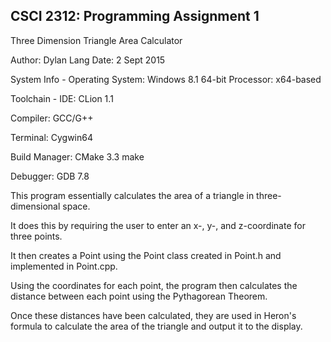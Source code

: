 ## CSCI 2312: Programming Assignment 1

Three Dimension Triangle Area Calculator

Author:     Dylan Lang
Date:       2 Sept 2015

System Info -
Operating System:   Windows 8.1 64-bit
Processor:          x64-based

Toolchain -
IDE:            CLion 1.1

Compiler:       GCC/G++

Terminal:       Cygwin64

Build Manager:  CMake 3.3
                make

Debugger:       GDB 7.8

This program essentially calculates the area of a triangle in three-dimensional space.

It does this by requiring the user to enter an x-, y-, and z-coordinate for three points.

It then creates a Point using the Point class created in Point.h and implemented in Point.cpp.

Using the coordinates for each point, the program then calculates the distance between each point using the Pythagorean Theorem.

Once these distances have been calculated, they are used in Heron's formula to calculate the area of the triangle and output it to the display.
